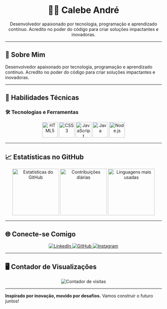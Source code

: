 <h1 align="center">👨‍💻 Calebe André</h1>

<p align="center">
Desenvolvedor apaixonado por tecnologia, programação e aprendizado contínuo. Acredito no poder do código para criar soluções impactantes e inovadoras.
</p>

---

## 🚀 Sobre Mim

Desenvolvedor apaixonado por tecnologia, programação e aprendizado contínuo. Acredito no poder do código para criar soluções impactantes e inovadoras.
</p>

---

## 💼 Habilidades Técnicas

### 🛠️ Tecnologias e Ferramentas
<p align="center">
  <img src="https://cdn.jsdelivr.net/gh/devicons/devicon/icons/html5/html5-plain-wordmark.svg" height="50" alt="HTML5" />
  <img src="https://cdn.jsdelivr.net/gh/devicons/devicon/icons/css3/css3-plain-wordmark.svg" height="50" alt="CSS3" />
  <img src="https://cdn.jsdelivr.net/gh/devicons/devicon/icons/javascript/javascript-original.svg" height="50" alt="JavaScript" />
  <img src="https://cdn.jsdelivr.net/gh/devicons/devicon/icons/java/java-original-wordmark.svg" height="50" alt="Java" />
  <img src="https://cdn.jsdelivr.net/gh/devicons/devicon/icons/nodejs/nodejs-original-wordmark.svg" height="50" alt="Node.js" />
</p>

---

## 📈 Estatísticas no GitHub

<p align="center">
  <img src="https://github-readme-stats.vercel.app/api?username=Calebe022&show_icons=true&include_all_commits=true&count_private=true&theme=radical&hide_border=false" height="150" alt="Estatísticas do GitHub" />
  <img src="https://streak-stats.demolab.com?user=Calebe022&theme=radical&hide_border=false" height="150" alt="Contribuições diárias" />
  <img src="https://github-readme-stats.vercel.app/api/top-langs?username=Calebe022&layout=compact&card_width=320&langs_count=6&theme=radical&hide_border=false" height="150" alt="Linguagens mais usadas" />
</p>

---

## 🌐 Conecte-se Comigo

<p align="center">
  <a href="https://www.linkedin.com/in/calebe-andr%C3%A9-385b36303/" target="_blank">
    <img src="https://img.shields.io/badge/-LinkedIn-0A66C2?style=for-the-badge&logo=linkedin&logoColor=white" alt="LinkedIn" />
  </a>
  <a href="https://github.com/Calebe022" target="_blank">
    <img src="https://img.shields.io/badge/-GitHub-181717?style=for-the-badge&logo=github&logoColor=white" alt="GitHub" />
  </a>
  <a href="https://www.instagram.com/calebe_am/" target="_blank">
    <img src="https://img.shields.io/badge/-Instagram-E4405F?style=for-the-badge&logo=instagram&logoColor=white" alt="Instagram" />
  </a>
</p>

---

## 🖥️ Contador de Visualizações

<p align="center">
  <img src="https://profile-counter.glitch.me/Calebe022/count.svg" alt="Contador de visitas" />
</p>

---


**Inspirado por inovação, movido por desafios.** Vamos construir o futuro juntos!
